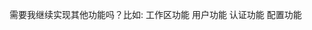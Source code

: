 <!--
 * @Author: jackning 270580156@qq.com
 * @Date: 2024-12-10 12:23:52
 * @LastEditors: jackning 270580156@qq.com
 * @LastEditTime: 2024-12-10 12:23:55
 * @Description: bytedesk.com https://github.com/Bytedesk/bytedesk
 *   Please be aware of the BSL license restrictions before installing Bytedesk IM – 
 *  selling, reselling, or hosting Bytedesk IM as a service is a breach of the terms and automatically terminates your rights under the license. 
 *  仅支持企业内部员工自用，严禁私自用于销售、二次销售或者部署SaaS方式销售 
 *  Business Source License 1.1: https://github.com/Bytedesk/bytedesk/blob/main/LICENSE 
 *  contact: 270580156@qq.com 
 *  技术/商务联系：270580156@qq.com
 * Copyright (c) 2024 by bytedesk.com, All Rights Reserved. 
-->
需要我继续实现其他功能吗？比如:
工作区功能
用户功能
认证功能
配置功能
